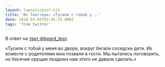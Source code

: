 ```yaml
---
layout: layouts/post.njk
title: 'Из Твиттера: «Тусили с тобой у...'
date: 2018-03-05T03:45:15.000Z
tags: 'from twitter'
---
```

В ответ на [твит @beard_less](https://twitter.com/_/status/970505427027972096):

«Тусили с тобой у меня во дворе, вокруг бегали соседски дети. Их всместе с родителями мои позвали в гости. Мы пытались поговорить, но бесячие орущие пездюки нам этого не давали сделать.»

